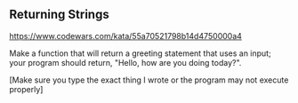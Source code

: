 ## Returning Strings

https://www.codewars.com/kata/55a70521798b14d4750000a4

Make a function that will return a greeting statement that uses an input; your program should return, "Hello, <name> how are you doing today?".

[Make sure you type the exact thing I wrote or the program may not execute properly]
